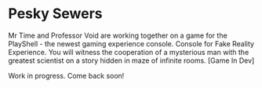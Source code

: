 # Pesky Sewers

Mr Time and Professor Void are working together on a game for the PlayShell - the newest gaming experience console. Console for Fake Reality Experience.
You will witness the cooperation of a mysterious man with the greatest scientist on a story hidden in maze of infinite rooms. [Game In Dev]

Work in progress. Come back soon!
